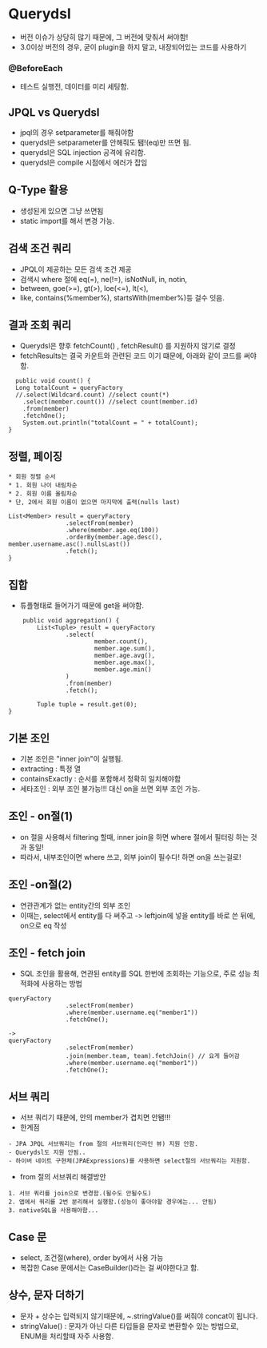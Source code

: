 # Querydsl
- 버전 이슈가 상당히 많기 때문에, 그 버전에 맞춰서 써야함!
- 3.0이상 버전의 경우, 굳이 plugin을 하지 말고, 내장되어있는 코드를 사용하기


### @BeforeEach
- 테스트  실행전, 데이터를 미리 세팅함.


## JPQL vs Querydsl
- jpql의 경우 setparameter를 해줘야함
- querydsl은 setparameter를 안해줘도 됌!(eq)만 뜨면 됨.
- querydsl은 SQL injection 공격에 유리함.
- querydsl은 compile 시점에서 에러가 잡임

## Q-Type 활용
- 생성된게 있으면 그냥 쓰면됨
- static import를 해서 변경 가능.

## 검색 조건 쿼리
- JPQL이 제공하는 모든 검색 조건 제공
- 검색시 where 절에 eq(=), ne(!=), isNotNull, in, notin,
- between, goe(>=), gt(>), loe(<=), lt(<),
- like, contains(%member%), startsWith(member%)등 걸수 잇음.

## 결과 조회 쿼리
- Querydsl은 향후 fetchCount() , fetchResult() 를 지원하지 않기로 결정
- fetchResults는 결국 카운트와 관련된 코드 이기 떄문에, 아래와 같이 코드를 써야함.

```
  public void count() {
  Long totalCount = queryFactory
  //.select(Wildcard.count) //select count(*)
    .select(member.count()) //select count(member.id)
    .from(member)
    .fetchOne();
    System.out.println("totalCount = " + totalCount);
}
```

## 정렬, 페이징
```     
* 회원 정렬 순서
* 1. 회원 나이 내림차순
* 2. 회원 이름 올림차순
* 단, 2에서 회원 이름이 없으면 마지막에 출력(nulls last)
```
```
List<Member> result = queryFactory
                .selectFrom(member)
                .where(member.age.eq(100))
                .orderBy(member.age.desc(), member.username.asc().nullsLast())
                .fetch();
}
```

## 집합
- 튜플형태로 들어가기 때문에 get을 써야함.
```
    public void aggregation() {
        List<Tuple> result = queryFactory
                .select(
                        member.count(),
                        member.age.sum(),
                        member.age.avg(),
                        member.age.max(),
                        member.age.min()
                )
                .from(member)
                .fetch();

        Tuple tuple = result.get(0);
}
```

## 기본 조인
- 기본 조인은 "inner join"이 실행됨.
- extracting : 특정 열
- containsExactly : 순서를 포함해서 정확히 일치해야함
- 세타조인 : 외부 조인 불가능!!! 대신 on을 쓰면 외부 조인 가능.

## 조인 - on절(1)
- on 절을 사용해서 filtering 할때, inner join을 하면 where 절에서 필터링 하는 것과 동일!
- 따라서, 내부조인이면 where 쓰고, 외부 join이 필수다! 하면 on을 쓰는걸로!

## 조인 -on절(2)
- 연관관계가 없는 entity간의 외부 조인
- 이때는, select에서 entity를 다 써주고 -> leftjoin에 넣을 entity를 바로 쓴 뒤에, on으로 eq 작성

## 조인 - fetch join
- SQL 조인을 활용해, 연관된 entity를 SQL 한번에 조회하는 기능으로, 주로 성능 최적화에 사용하는 방법
```angular2html
queryFactory
                .selectFrom(member)
                .where(member.username.eq("member1"))
                .fetchOne();

->
queryFactory
                .selectFrom(member)
                .join(member.team, team).fetchJoin() // 요게 들어감
                .where(member.username.eq("member1"))
                .fetchOne();
```

## 서브 쿼리
- 서브 쿼리기 때문에, 안의 member가 겹치면 안됌!!!
- 한계점
```
- JPA JPQL 서브쿼리는 from 절의 서브쿼리(인라인 뷰) 지원 안함.
- Querydsl도 지원 안됨..
- 하이버 네이트 구현체(JPAExpressions)를 사용하면 select절의 서브쿼리는 지원함.
```
- from 절의 서브쿼리 해결방안
```
1. 서브 쿼리를 join으로 변경함.(될수도 안될수도)
2. 앱에서 쿼리를 2번 분리해서 실행함.(성능이 좋아야할 경우에는... 안됨)
3. nativeSQL을 사용해야함...
```

## Case 문
- select, 조건절(where), order by에서 사용 가능
- 복잡한 Case 문에서는 CaseBuilder()라는 걸 써야한다고 함.

## 상수, 문자 더하기
- 문자 + 상수는 입력되지 않기때문에, ~.stringValue()를 써줘야 concat이 됩니다.
- stringValue() : 문자가 아닌 다른 타입들을 문자로 변환할수 있는 방법으로, ENUM을 처리할때 자주 사용함.
